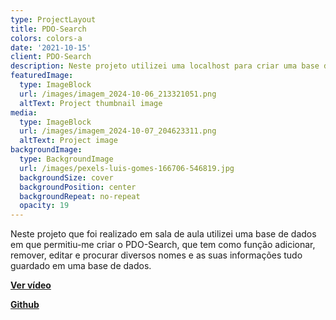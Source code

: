 ```yaml
---
type: ProjectLayout
title: PDO-Search
colors: colors-a
date: '2021-10-15'
client: PDO-Search
description: Neste projeto utilizei uma localhost para criar uma base de dados "PDO-Search"
featuredImage:
  type: ImageBlock
  url: /images/imagem_2024-10-06_213321051.png
  altText: Project thumbnail image
media:
  type: ImageBlock
  url: /images/imagem_2024-10-07_204623311.png
  altText: Project image
backgroundImage:
  type: BackgroundImage
  url: /images/pexels-luis-gomes-166706-546819.jpg
  backgroundSize: cover
  backgroundPosition: center
  backgroundRepeat: no-repeat
  opacity: 19
---
```

Neste projeto que foi realizado em sala de aula utilizei uma base de dados em que permitiu-me criar o PDO-Search, que tem como função adicionar, remover, editar e procurar diversos nomes e as suas informações tudo guardado em uma base de dados.

[**Ver vídeo**](https://drive.google.com/file/d/1TrQVSTk1d7QoA1LX38bOi6DwCNT_aPzp/view?usp=sharing)

[**Github**](https://github.com/Danielsoares117/PDO-Search)
